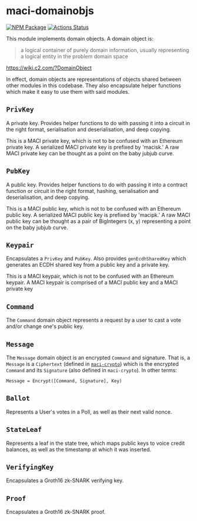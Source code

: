 # maci-domainobjs

[![NPM Package][domainobjs-npm-badge]][domainobjs-npm-link]
[![Actions Status][domainobjs-actions-badge]][domainobjs-actions-link]

This module implements domain objects. A domain object is:

> a logical container of purely domain information, usually representing a
> logical entity in the problem domain space

https://wiki.c2.com/?DomainObject

In effect, domain objects are representations of objects shared between other
modules in this codebase. They also encapsulate helper functions which make it
easy to use them with said modules.

## `PrivKey`

A private key. Provides helper functions to do with passing it into a circuit
in the right format, serialisation and deserialisation, and deep copying.

This is a MACI private key, which is not to be confused with an Ethereum private key.
A serialized MACI private key is prefixed by 'macisk.'
A raw MACI private key can be thought as a point on the baby jubjub curve.

## `PubKey`

A public key. Provides helper functions to do with passing it into a contract
function or circuit in the right format, hashing, serialisation and
deserialisation, and deep copying.

This is a MACI public key, which is not to be confused with an Ethereum public key. A serialized MACI public key is prefixed by 'macipk.' A raw MACI public key can be thought as a pair of BigIntegers (x, y) representing a point on the baby jubjub curve.

## `Keypair`

Encapsulates a `PrivKey` and `PubKey`. Also provides `genEcdhSharedKey` which
generates an ECDH shared key from a public key and a private key.

This is a MACI keypair, which is not to be confused with an Ethereum keypair.
A MACI keypair is comprised of a MACI public key and a MACI private key

## `Command`

The `Command` domain object represents a request by a user to cast a vote
and/or change one's public key.

## `Message`

The `Message` domain object is an encrypted `Command` and signature. That is, a
`Message` is a `Ciphertext` (defined in [`maci-crypto`](../crypto/README.md))
which is the encrypted `Command` and its `Signature` (also defined in
`maci-crypto`). In other terms:

```
Message = Encrypt([Command, Signature], Key)
```

## `Ballot`

Represents a User's votes in a Poll, as well as their next valid nonce.

## `StateLeaf`

Represents a leaf in the state tree, which maps public keys to voice credit
balances, as well as the timestamp at which it was inserted.

## `VerifyingKey`

Encapsulates a Groth16 zk-SNARK verifying key.

## `Proof`

Encapsulates a Groth16 zk-SNARK proof.

[domainobjs-npm-badge]: https://img.shields.io/npm/v/maci-domainobjs.svg
[domainobjs-npm-link]: https://www.npmjs.com/package/maci-domainobjs
[domainobjs-actions-badge]: https://github.com/privacy-scaling-explorations/maci/actions/workflows/domainobjs-build.yml/badge.svg
[domainobjs-actions-link]: https://github.com/privacy-scaling-explorations/maci/actions?query=workflow%3Adomainobjs
